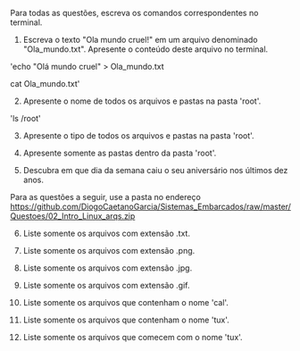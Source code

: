 Para todas as questões, escreva os comandos correspondentes no terminal.

1. Escreva o texto "Ola mundo cruel!" em um arquivo denominado "Ola_mundo.txt". Apresente o conteúdo deste arquivo no terminal.

'echo "Olá mundo cruel" > Ola_mundo.txt

cat Ola_mundo.txt'

2. Apresente o nome de todos os arquivos e pastas na pasta 'root'.

'ls /root'

3. Apresente o tipo de todos os arquivos e pastas na pasta 'root'.



4. Apresente somente as pastas dentro da pasta 'root'.

5. Descubra em que dia da semana caiu o seu aniversário nos últimos dez anos.

Para as questões a seguir, use a pasta no endereço https://github.com/DiogoCaetanoGarcia/Sistemas_Embarcados/raw/master/Questoes/02_Intro_Linux_arqs.zip

6. Liste somente os arquivos com extensão .txt.

7. Liste somente os arquivos com extensão .png.

8. Liste somente os arquivos com extensão .jpg.

9. Liste somente os arquivos com extensão .gif.

10. Liste somente os arquivos que contenham o nome 'cal'.

11. Liste somente os arquivos que contenham o nome 'tux'.

12. Liste somente os arquivos que comecem com o nome 'tux'.
